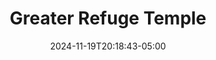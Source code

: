 ---
title: Greater Refuge Temple 
date: 2024-11-19T20:18:43-05:00
active: true
featured_image: 
featured_image_attr: 
featured_image_alt: 
featured_image_caption: 
Founded: 
Address: |
  1317 Rowe Ave
  Jacksonville, FL 32208
Latitude: 30.38832514583106
Longitude: -81.67859920796107
Socials: 
  Facebook: greaterrefugetemple.jacksonville
  Twitter: 
  Instagram: 
  Threads:
  Website: https://refugejax.org/
Phone: 	
---
